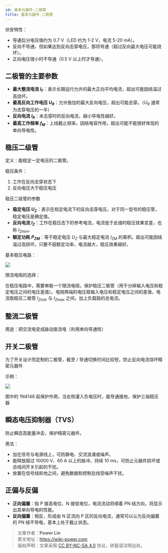 ```yaml
---
id: 基本元器件-二极管
title: 基本元器件-二极管
---
```


伏安特性：

- 导通后分电压值约为 0.7 V（LED 约为 1-2 V，电流 5-20 mA）。
- 反向不导通，但如果达到反向击穿电压，那将导通（超过反向最大电压可能烧坏）。
- 正向电压很小时不导通（0.5 V 以上时才导通）。

## 二极管的主要参数

- **最大整流电流 $I_F$**：表示长期运行允许的最大正向平均电流，超出可能因结温过高烧坏。
- **最高反向工作电压 $U_R$**：允许施加的最大反向电压，超出可能击穿。（$U_R$ 通常为击穿电压的一半）
- **反向电流 $I_R$**：未击穿时的反向电流，越小导电性越好。
- **最高工作频率 $f_M$**：上线截止频率。因结电容作用，超出可能不能很好体现的单向导电性。

## 稳压二级管

定义：能稳定一定电压的二极管。

稳压条件：

1. 工作在反向击穿状态下
2. 反向电压大于稳压电压

稳压二级管的参数

- **稳定电压 $U_Z$**：表示在规定电流下的反向击穿电压，对于同一型号的稳压管，稳定电压是确定值。
- **反向电流 $I_Z$**：工作在稳压态下的参考电流，电流低于此值时稳压效果变差，也称 ${I_Z}_{min}$。
- **额定功耗 $P_{ZM}$**：等于稳定电压 $U_Z$ 与最大稳定电流 $I_{ZM}$ 的乘积。超出可能因结温过高损坏。只要不超额定功率，电流越大，稳压效果越好。

基本稳压电路：

![](https://wiki-media-1253965369.cos.ap-guangzhou.myqcloud.com/img/20210605133717.png)

限流电阻的选择：

在稳压电路中，需要串联一个限流电阻，保护稳压二极管（用于分掉输入电压和稳定电压之间的电压差值）。电阻两端的电压取输入电压和稳定电压之间的差值，电流取稳压二极管 ${I_Z}_{min}$ 与 ${I_Z}_{max}$ 之间，加上负载路的总电流。

## 整流二极管

用途：把交流电变成脉动直流电（利用单向导通性）

## 开关二极管

为了开关设计而定制的二极管，截至 / 导通切换时间比较短，防止反向电流烧坏精密元器件

示例：

![](https://wiki-media-1253965369.cos.ap-guangzhou.myqcloud.com/img/20210605134740.png)

图中的 1N4148 起保护作用，当右侧灌入负电压时，能导通接地，保护三端稳压器

## 瞬态电压抑制器（TVS）

防止瞬态高能量冲击，保护精密元器件。

用法：

- 加在信号与电源线上，可防静电、交流浪涌或噪声。
- 能释放超过 10000 V、60 A 以上的脉冲，持续 10 ms，可防止元器件损坏或总线间开关引起的干扰。
- 放置在信号线和地之间，避免数据和控制总线受噪声干扰。

## 正偏与反偏

- **正向偏置**：指 P 接高电位、N 接低电位，电流流动将顺着 PN 结方向，将显示出其单向导电的性能。
- **反向偏置**：相反，形成由 N 区流向 P 区的反向电流，通常可以认为反向偏置的 PN 结不导电，基本上处于截止状态。

> 文章作者：**Power Lin**  
> 原文地址：<https://wiki-power.com>  
> 版权声明：文章采用 [CC BY-NC-SA 4.0](https://creativecommons.org/licenses/by/4.0/deed.zh) 协议，转载请注明出处。
